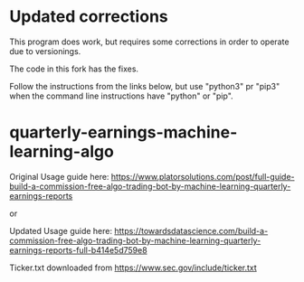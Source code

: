 # Updated corrections
This program does work, but requires some corrections in order to operate due to versionings.

The code in this fork has the fixes.

Follow the instructions from the links below, but use "python3" pr "pip3" when the command line instructions have "python" or "pip".

# quarterly-earnings-machine-learning-algo

Original Usage guide here: https://www.platorsolutions.com/post/full-guide-build-a-commission-free-algo-trading-bot-by-machine-learning-quarterly-earnings-reports

or

Updated Usage guide here: https://towardsdatascience.com/build-a-commission-free-algo-trading-bot-by-machine-learning-quarterly-earnings-reports-full-b414e5d759e8


Ticker.txt downloaded from https://www.sec.gov/include/ticker.txt
